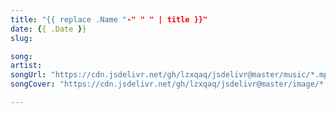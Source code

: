 ```yaml
---
title: "{{ replace .Name "-" " " | title }}"
date: {{ .Date }}
slug: 

song: 
artist: 
songUrl: "https://cdn.jsdelivr.net/gh/lzxqaq/jsdelivr@master/music/*.mp3"
songCover: "https://cdn.jsdelivr.net/gh/lzxqaq/jsdelivr@master/image/*.jpg"

---
```



